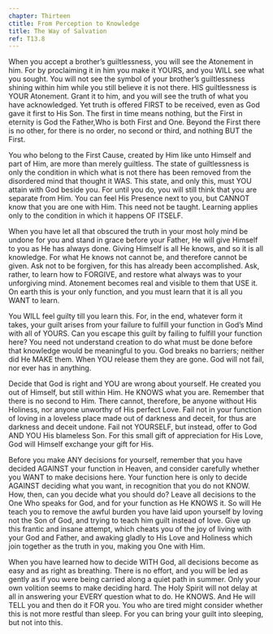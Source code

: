 ```yaml
---
chapter: Thirteen
ctitle: From Perception to Knowledge
title: The Way of Salvation
ref: T13.8
---
```


When you accept a brother’s guiltlessness, you will see the Atonement in
him. For by proclaiming it in him you make it YOURS, and you WILL see
what you sought. You will not see the symbol of your brother’s
guiltlessness shining within him while you still believe it is not
there. HIS guiltlessness is YOUR Atonement. Grant it to him, and you
will see the truth of what you have acknowledged. Yet truth is offered
FIRST to be received, even as God gave it first to His Son. The first in
time means nothing, but the First in eternity is God the Father,Who is
both First and One. Beyond the First there is no other, for there is no
order, no second or third, and nothing BUT the First.

You who belong to the First Cause, created by Him like unto Himself and
part of Him, are more than merely guiltless. The state of guiltlessness
is only the condition in which what is not there has
been removed from the disordered mind that thought it WAS. This state,
and only this, must YOU attain with God beside you. For until you do,
you will still think that you are separate from Him. You can feel His
Presence next to you, but CANNOT know that you are one with Him. This
need not be taught. Learning applies only to the condition in which it
happens OF ITSELF.

When you have let all that obscured the truth in your most holy mind be
undone for you and stand in grace before your Father, He will give
Himself to you as He has always done. Giving Himself is all He knows,
and so it is all knowledge. For what He knows not cannot be, and
therefore cannot be given. Ask not to be forgiven, for this has already
been accomplished. Ask, rather, to learn how to FORGIVE, and restore
what always was to your unforgiving mind. Atonement becomes real and
visible to them that USE it. On earth this is your only function, and
you must learn that it is all you WANT to learn.

You WILL feel guilty till you learn this. For, in the end, whatever form
it takes, your guilt arises from your failure to fulfill your function
in God’s Mind with all of YOURS. Can you escape this guilt by failing to
fulfill your function here? You need not understand creation to do what
must be done before that knowledge would be meaningful to you. God
breaks no barriers; neither did He MAKE them. When YOU release them they
are gone. God will not fail, nor ever has in anything.

Decide that God is right and YOU are wrong about yourself. He created
you out of Himself, but still within Him. He KNOWS what you are.
Remember that there is no second to Him. There cannot, therefore, be
anyone without His Holiness, nor anyone unworthy of His perfect Love.
Fail not in your function of loving in a loveless place made out of
darkness and deceit, for thus are darkness and deceit undone. Fail not
YOURSELF, but instead, offer to God AND YOU His blameless Son. For this
small gift of appreciation for His Love, God will Himself exchange your
gift for His.

Before you make ANY decisions for yourself, remember that you have
decided AGAINST your function in Heaven, and consider carefully whether
you WANT to make decisions here. Your function here is only to decide
AGAINST deciding what you want, in recognition that you do not KNOW.
How, then, can you decide what
you should do? Leave all decisions to the One Who speaks for God, and
for your function as He KNOWS it. So will He teach you to remove the
awful burden you have laid upon yourself by loving not the Son of God,
and trying to teach him guilt instead of love. Give up this frantic and
insane attempt, which cheats you of the joy of living with your God and
Father, and awaking gladly to His Love and Holiness which join together
as the truth in you, making you One with Him.

When you have learned how to decide WITH God, all decisions become as
easy and as right as breathing. There is no effort, and you will be led
as gently as if you were being carried along a quiet path in summer.
Only your own volition seems to make deciding hard. The Holy Spirit will
not delay at all in answering your EVERY question what to do. He KNOWS.
And He will TELL you and then do it FOR you. You who are tired might
consider whether this is not more restful than sleep. For you can bring
your guilt into sleeping, but not into this.

